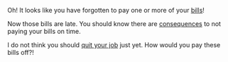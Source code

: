 Oh! It looks like you have forgotten to pay one or more of your [bills](http://www.dictionary.com/browse/bill?s=t)!

Now those bills are late. You should know there are [consequences](https://www.experian.com/blogs/ask-experian/what-happens-if-dont-pay-credit-card-bill/) to not paying your bills on time.

I do not think you should [quit your job](https://github.com/udacity/create-your-own-adventure/blob/master/english/quit-your-job/quit-your-job.md) just yet. How would you pay these bills off?! 